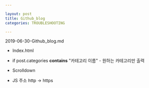 ```yaml
---

layout: post
title: Github_blog
categories: TROUBLESHOOTING

---
```


 2019-06-30-Github_blog.md

- Index.html
- if post.categories **contains** "카테고리 이름" - 원하는 카테고리만 출력

- Scrolldown
- JS 주소 http -> https 
